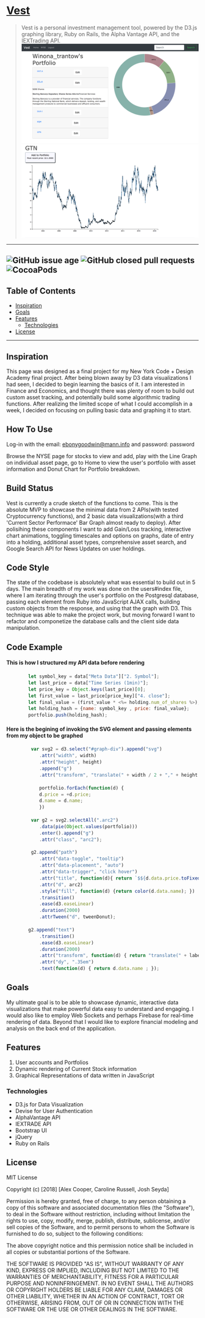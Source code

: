 # [Vest](https://vest-asset-management.herokuapp.com)
>Vest is a personal investment management tool, powered by the D3.js graphing library, Ruby on Rails, the Alpha Vantage API, and the IEXTrading API.
![Portfolio](https://github.com/joshseyda/vest/blob/master/app/assets/images/Screen%20Shot%202018-06-06%20at%2023.20.31.png?raw=true)
![Asset](https://github.com/joshseyda/vest/blob/master/app/assets/images/Screen%20Shot%202018-06-06%20at%2023.19.59.png?raw=true)
---
![GitHub issue age](https://img.shields.io/badge/created%20on-2018--06--01-brightgreen.svg)
![GitHub closed pull requests](https://img.shields.io/badge/closed%20pull%20requests-07-blue.svg) 
![CocoaPods](https://img.shields.io/cocoapods/l/AFNetworking.svg)
---
## Table of Contents

- [Inspiration](#inspiration)
- [Goals](#goals)
- [Features](#features)
	- [Technologies](#technologies)
- [License](#license)
---
## Inspiration

This page was designed as a final project for my New York Code + Design Academy final project. After being blown away by D3 data visualizations I had seen, I decided to begin learning the basics of it. I am interested in Finance and Economics, and thought there was plenty of room to build out custom asset tracking, and potentially build some algorithmic trading functions. After realizing the limited scope of what I could accomplish in a week, I decided on focusing on pulling basic data and graphing it to start. 

## How To Use

Log-in with the email: ebonygoodwin@mann.info and password: password

Browse the NYSE page for stocks to view and add, play with the Line Graph on individual asset page, go to Home to view the user's portfolio with asset information and Donut Chart for Portfolio breakdown. 

## Build Status

Vest is currently a crude sketch of the functions to come. This is the absolute MVP to showcase the minimal data from 2 APIs(with tested Cryptocurrency functions), and 2 basic data visualizations(with a third 'Current Sector Performace' Bar Graph almost ready to deploy). After polisihing these components I want to add Gain/Loss tracking, interactive chart animations, toggling timescales and options on graphs, date of entry into a holding, additional asset types, comprehensive asset search, and Google Search API for News Updates on user holdings. 

## Code Style

The state of the codebase is absolutely what was essential to build out in 5 days. The main breadth of my work was done on the users#index file, where I am iterating through the user's portfolio on the Postgresql database, passing each element from Ruby into JavaScript AJAX calls, building custom objects from the response, and using that the graph with D3. This technique was able to make the project work, but moving forward I want to refactor and componetize the database calls and the client side data manipulation. 

## Code Example
#### This is how I structured my API data before rendering 
```javascript
        let symbol_key = data["Meta Data"]["2. Symbol"];
        let last_price = data["Time Series (1min)"];
        let price_key = Object.keys(last_price)[0];
        let first_value = last_price[price_key]["4. close"];
        let final_value = (first_value * <%= holding.num_of_shares %>);
        let holding_hash = {name: symbol_key , price: final_value};
        portfolio.push(holding_hash);
```
#### Here is the begining of invoking the SVG element and passing elements from my object to be graphed
```javascript
         var svg2 = d3.select("#graph-div").append("svg")
            .attr("width", width)
            .attr("height", height)
            .append("g")
            .attr("transform", "translate(" + width / 2 + "," + height / 2 + ")");
                            
            portfolio.forEach(function(d) {
            d.price = +d.price;
            d.name = d.name;
            })

         var g2 = svg2.selectAll(".arc2")
            .data(pie(Object.values(portfolio)))
            .enter().append("g")
            .attr("class", "arc2");

         g2.append("path")
            .attr("data-toggle", "tooltip")
            .attr("data-placement", "auto")
            .attr("data-trigger", "click hover")
            .attr("title", function(d){ return `$${d.data.price.toFixed(2)}`})
            .attr("d", arc2)
            .style("fill", function(d) {return color(d.data.name); })
            .transition()
            .ease(d3.easeLinear)
            .duration(2000)
            .attrTween("d", tweenDonut);

        g2.append("text")
            .transition()
            .ease(d3.easeLinear)
            .duration(2000)
            .attr("transform", function(d) { return "translate(" + labelArc.centroid(d) + ")"; })
            .attr("dy", ".35em")
            .text(function(d) { return d.data.name ; }); 
```
## Goals

My ultimate goal is to be able to showcase dynamic, interactive data visualizations that make powerful data easy to understand and engaging. I would also like to employ Web Sockets and perhaps Firebase for real-time rendering of data. Beyond that I would like to explore financial modeling and analysis on the back end of the application.

## Features

1. User accounts and Portfolios
2. Dynamic rendering of Current Stock information
3. Graphical Representations of data written in JavaScript

### Technologies

* D3.js for Data Visualization
* Devise for User Authentication
* AlphaVantage API
* IEXTRADE API
* Bootstrap UI
* jQuery
* Ruby on Rails



## License
MIT License

Copyright (c) [2018] [Alex Cooper, Caroline Russell, Josh Seyda]

Permission is hereby granted, free of charge, to any person obtaining a copy
of this software and associated documentation files (the "Software"), to deal
in the Software without restriction, including without limitation the rights
to use, copy, modify, merge, publish, distribute, sublicense, and/or sell
copies of the Software, and to permit persons to whom the Software is
furnished to do so, subject to the following conditions:

The above copyright notice and this permission notice shall be included in all
copies or substantial portions of the Software.

THE SOFTWARE IS PROVIDED "AS IS", WITHOUT WARRANTY OF ANY KIND, EXPRESS OR
IMPLIED, INCLUDING BUT NOT LIMITED TO THE WARRANTIES OF MERCHANTABILITY,
FITNESS FOR A PARTICULAR PURPOSE AND NONINFRINGEMENT. IN NO EVENT SHALL THE
AUTHORS OR COPYRIGHT HOLDERS BE LIABLE FOR ANY CLAIM, DAMAGES OR OTHER
LIABILITY, WHETHER IN AN ACTION OF CONTRACT, TORT OR OTHERWISE, ARISING FROM,
OUT OF OR IN CONNECTION WITH THE SOFTWARE OR THE USE OR OTHER DEALINGS IN THE
SOFTWARE.
